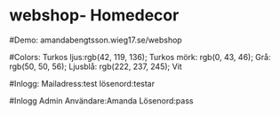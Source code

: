 # webshop- Homedecor

#Demo: amandabengtsson.wieg17.se/webshop

#Colors:
Turkos ljus:rgb(42, 119, 136);
Turkos mörk: rgb(0, 43, 46);
Grå: rgb(50, 50, 56);
Ljusblå: rgb(222, 237, 245);
Vit

#Inlogg:
Mailadress:test
lösenord:testar

#Inlogg Admin
Användare:Amanda
Lösenord:pass